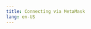 ```yaml
---
title: Connecting via MetaMask
lang: en-US
---
```


<script>
  location.href="https://intercom.help/optimism/en/articles/5704973-connecting-your-wallet-to-optimistic-ethereum"
</script>

